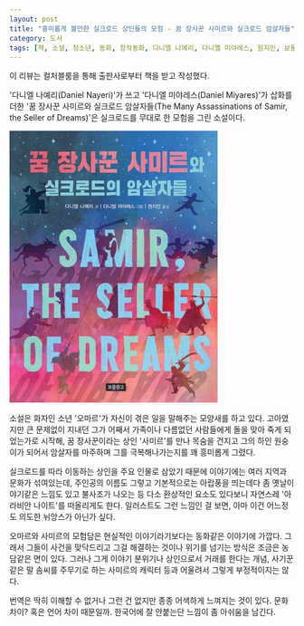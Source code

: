 ```yaml
---
layout: post
title: "흥미롭게 볼만한 실크로드 상인들의 모험 - 꿈 장사꾼 사미르와 실크로드 암살자들"
category: 도서
tags: [책, 소설, 청소년, 동화, 창작동화, 다니엘 나예리, 다니엘 미야레스, 원지인, 보물창고, 컬처블룸, 서평]
---
```


<div class="ftc-ad-notice">
이 리뷰는 컬처블룸을 통해 출판사로부터 책을 받고 작성했다.
</div>



'다니엘 나예리(Daniel Nayeri)'가 쓰고
'다니엘 미야레스(Daniel Miyares)'가 삽화를 더한
'꿈 장사꾼 사미르와 실크로드 암살자들(The Many Assassinations of Samir, the Seller of Dreams)'은
실크로드를 무대로 한 모험을 그린 소설이다.

![표지](/images/book/the-many-assassinations-of-samir-the-seller-of-dreams-2023-book.jpg)

소설은 화자인 소년 '오마르'가 자신이 겪은 일을 말해주는 모양새를 하고 있다.
고아였지만 큰 문제없이 지내던 그가 어째서 가족이나 다름없던 사람들에게 돌을 맞아 죽게 되었는가로 시작해,
꿈 장사꾼이라는 상인 '사미르'를 만나 목숨을 건지고
그의 하인 원숭이가 되어서
암살자를 마주하며 그를 극복해나가는지를 꽤 흥미롭게 그렸다.

실크로드를 따라 이동하는 상인을 주요 인물로 삼았기 때문에
이야기에는 여러 지역과 문화가 섞여있는데,
주인공의 이름도 그렇고 기본적으로는 아랍풍을 띄는데다
좀 옛날이야기같은 느낌도 있고
불사조가 나오는 등 다소 환상적인 요소도 있다보니
자연스레 '아라비안 나이트'를 떠올리게도 한다.
일러스트도 그런 느낌인 걸 보면,
아마 이건 어느정도 의도한 뉘앙스가 아닌가 싶다.

오마르와 사미르의 모험담은
현실적인 이야기라기보다는 동화같은 이야기에 가깝다.
그래서 그들이 사건을 맞닥드리고 그걸 해결하는 것이나
위기를 넘기는 방식은 조금은 농담같은 면이 있다.
그러나 그게 이야기 분위기나
상인으로서 거래를 한다는 개념,
사기꾼같은 말 솜씨를 주무기로 하는 사미르의 캐릭터 등과 어울려서
그렇게 부정적이지는 않다.

번역은 딱히 이해할 수 없거나 그런 건 없지만
종종 어색하게 느껴지는 것이 있다.
문화 차이? 혹은 언어 차이 때문일까.
한국어에 잘 안붙는단 느낌이 좀 아쉬움을 남긴다.
